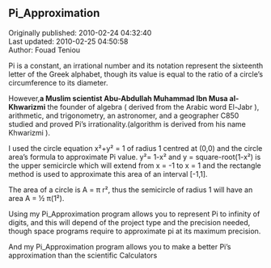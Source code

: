 ## Pi_Approximation  
Originally published: 2010-02-24 04:32:40  
Last updated: 2010-02-25 04:50:58  
Author: Fouad Teniou  
  
Pi is a constant, an irrational number and its notation represent the sixteenth letter of the Greek alphabet, though its value is equal to the ratio of a circle’s circumference to its diameter.




However,**a Muslim scientist Abu-Abdullah Muhammad Ibn Musa al-Khwarizmi** the founder of algebra ( derived from the Arabic word El-Jabr ), arithmetic, and trigonometry, an astronomer, and a geographer C850 studied and proved Pi’s irrationality.(algorithm is derived from his name Khwarizmi ).




I used the circle equation x²+y² = 1 of radius 1 centred at (0,0) and the circle area’s formula to approximate Pi value.
y²= 1-x² and y = square-root(1-x²) is the upper semicircle which will extend from x = -1 to x = 1 and  the rectangle method is used to approximate this area of an interval [-1,1].




The area of a circle is A = π r², thus the semicircle of radius 1 will have an area A = ½ π(1²).




Using my Pi_Approximation program allows you to represent Pi to infinity of digits, and this will depend of the project type and the precision needed, though space programs require to approximate pi at its maximum precision.



 
And my Pi_Approximation program allows you to make a better Pi’s approximation than the scientific Calculators 